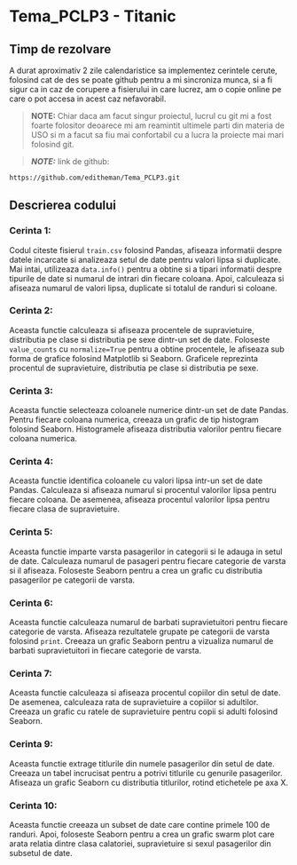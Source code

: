 # Tema_PCLP3 - Titanic

## Timp de rezolvare

A durat aproximativ 2 zile calendaristice sa implementez cerintele cerute,
folosind cat de des se poate github pentru a mi sincroniza munca, si a fi sigur
ca in caz de corupere a fisierului in care lucrez, am o copie online pe care
o pot accesa in acest caz nefavorabil.

> **NOTE:** Chiar daca am facut singur proiectul, lucrul cu git mi a fost foarte
folositor deoarece mi am reamintit ultimele parti din materia de USO si m a 
facut sa fiu mai confortabil cu a lucra la proiecte mai mari folosind git.



> ***NOTE:*** link de github: 
```bash
https://github.com/editheman/Tema_PCLP3.git
```

## Descrierea codului

### Cerinta 1:

Codul citeste fisierul ```train.csv``` folosind Pandas, afiseaza informatii despre 
datele incarcate si analizeaza setul de date pentru valori lipsa si duplicate. 
Mai intai, utilizeaza `data.info()` pentru a obtine si a tipari informatii despre 
tipurile de date si numarul de intrari din fiecare coloana. Apoi, calculeaza si 
afiseaza numarul de valori lipsa, duplicate si totalul de randuri si coloane.

### Cerinta 2:

Aceasta functie calculeaza si afiseaza procentele de supravietuire, distributia 
pe clase si distributia pe sexe dintr-un set de date. Foloseste `value_counts` 
cu `normalize=True` pentru a obtine procentele, le afiseaza sub forma de 
grafice folosind Matplotlib si Seaborn. Graficele reprezinta procentul de 
supravietuire, distributia pe clase si distributia pe sexe.

### Cerinta 3:

Aceasta functie selecteaza coloanele numerice dintr-un set de date Pandas. 
Pentru fiecare coloana numerica, creeaza un grafic de tip histogram folosind 
Seaborn. Histogramele afiseaza distributia valorilor pentru fiecare coloana 
numerica.

### Cerinta 4:

Aceasta functie identifica coloanele cu valori lipsa intr-un set de date Pandas.
Calculeaza si afiseaza numarul si procentul valorilor lipsa pentru fiecare
coloana. De asemenea, afiseaza procentul valorilor lipsa pentru fiecare clasa de
supravietuire.

### Cerinta 5:

Aceasta functie imparte varsta pasagerilor in categorii si le adauga in
setul de date. Calculeaza numarul de pasageri pentru fiecare categorie de varsta
si il afiseaza. Foloseste Seaborn pentru a crea un grafic cu distributia
pasagerilor pe categorii de varsta.

### Cerinta 6:

Aceasta functie calculeaza numarul de barbati supravietuitori pentru fiecare 
categorie de varsta. Afiseaza rezultatele grupate pe categorii de varsta folosind 
`print`. Creeaza un grafic Seaborn pentru a vizualiza numarul de barbati 
supravietuitori in fiecare categorie de varsta.

### Cerinta 7:

Aceasta functie calculeaza si afiseaza procentul copiilor din setul de date. 
De asemenea, calculeaza rata de supravietuire a copiilor si adultilor. 
Creeaza un grafic cu ratele de supravietuire pentru copii si adulti folosind
Seaborn.

### Cerinta 9:

Aceasta functie extrage titlurile din numele pasagerilor din setul de date. 
Creeaza un tabel incrucisat pentru a potrivi titlurile cu genurile pasagerilor. 
Afiseaza un grafic Seaborn cu distributia titlurilor, rotind etichetele pe axa X.

### Cerinta 10:

Aceasta functie creeaza un subset de date care contine primele 100 de randuri. 
Apoi, foloseste Seaborn pentru a crea un grafic swarm plot care arata relatia 
dintre clasa calatoriei, supravietuire si sexul pasagerilor din subsetul de date.

